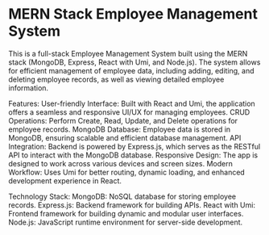 ﻿# MERN Stack Employee Management System

This is a full-stack Employee Management System built using the MERN stack (MongoDB, Express, React with Umi, and Node.js). The system allows for efficient management of employee data, including adding, editing, and deleting employee records, as well as viewing detailed employee information.

Features:
User-friendly Interface: Built with React and Umi, the application offers a seamless and responsive UI/UX for managing employees.
CRUD Operations: Perform Create, Read, Update, and Delete operations for employee records.
MongoDB Database: Employee data is stored in MongoDB, ensuring scalable and efficient database management.
API Integration: Backend is powered by Express.js, which serves as the RESTful API to interact with the MongoDB database.
Responsive Design: The app is designed to work across various devices and screen sizes.
Modern Workflow: Uses Umi for better routing, dynamic loading, and enhanced development experience in React.

Technology Stack:
MongoDB: NoSQL database for storing employee records.
Express.js: Backend framework for building APIs.
React with Umi: Frontend framework for building dynamic and modular user interfaces.
Node.js: JavaScript runtime environment for server-side development.
